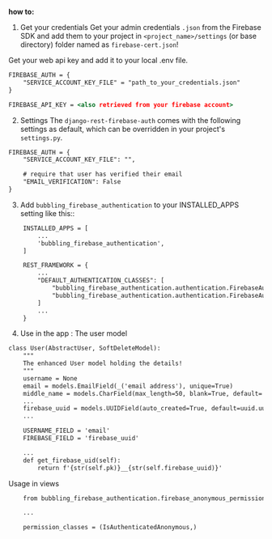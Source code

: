 **how to:**

1. Get your credentials
Get your admin credentials `.json` from the Firebase SDK and add them to your project in `<project_name>/settings` (or base directory) folder named as `firebase-cert.json`!

Get your web api key and add it to your local .env file.

```djangotemplate
FIREBASE_AUTH = {
    "SERVICE_ACCOUNT_KEY_FILE" = "path_to_your_credentials.json"
}

FIREBASE_API_KEY = <also retrieved from your firebase account>
```

2. Settings
The `django-rest-firebase-auth` comes with the following settings as default, which can be overridden in your project's `settings.py`.

```djangotemplate
FIREBASE_AUTH = {
    "SERVICE_ACCOUNT_KEY_FILE": "",

    # require that user has verified their email
    "EMAIL_VERIFICATION": False
}
```

3. Add `bubbling_firebase_authentication` to your INSTALLED_APPS setting like this::
```djangotemplate
    INSTALLED_APPS = [
        ...
        'bubbling_firebase_authentication',
    ]

    REST_FRAMEWORK = {
        ...
        "DEFAULT_AUTHENTICATION_CLASSES": [
            "bubbling_firebase_authentication.authentication.FirebaseAuthentication", // when user with firebase_uuid exists 
            "bubbling_firebase_authentication.authentication.FirebaseAuthenticationAnonymous" // for anonymous authentication
        ]
        ...
    }   
```

4. Use in the app :
The user model
```djangotemplate
class User(AbstractUser, SoftDeleteModel):
    """
    The enhanced User model holding the details!
    """
    username = None
    email = models.EmailField(_('email address'), unique=True)
    middle_name = models.CharField(max_length=50, blank=True, default='')
    ...
    firebase_uuid = models.UUIDField(auto_created=True, default=uuid.uuid4, editable=False)
    ...

    USERNAME_FIELD = 'email'
    FIREBASE_FIELD = 'firebase_uuid'

    ...
    def get_firebase_uid(self):
        return f'{str(self.pk)}__{str(self.firebase_uuid)}'
```

Usage in views
```djangotemplate
    from bubbling_firebase_authentication.firebase_anonymous_permissions import IsAuthenticatedAnonymous // for anonymous authentication, simply check that jwt is valid in firebase

    ...

    permission_classes = (IsAuthenticatedAnonymous,)
```

